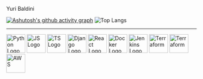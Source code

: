 Yuri Baldini

[![Ashutosh's github activity graph](https://github-readme-activity-graph.vercel.app/graph?username=baldiniyuri&theme=react-dark)](https://github.com/baldiniyuri/github-readme-activity-graph)
![Top Langs](https://github-readme-stats.vercel.app/api/top-langs/?username=baldiniyuri&layout=compact)

____________________________________________________________________________________________________________________________________
<div>
<img src="https://cdn.jsdelivr.net/gh/devicons/devicon/icons/python/python-original.svg" alt="Python Logo" width="50"/>
<img src="https://cdn.jsdelivr.net/gh/devicons/devicon/icons/javascript/javascript-original.svg" alt="JS Logo" width="50"/>
<img src="https://cdn.jsdelivr.net/gh/devicons/devicon/icons/typescript/typescript-original.svg" alt="TS Logo" width="50"/>
<img src="https://cdn.jsdelivr.net/gh/devicons/devicon/icons/django/django-plain.svg" alt="Django Logo" width="50"/>
<img src="https://cdn.jsdelivr.net/gh/devicons/devicon/icons/react/react-original.svg" alt="React Logo" width="50"/>
<img src="https://cdn.jsdelivr.net/gh/devicons/devicon/icons/docker/docker-original-wordmark.svg" alt="Docker Logo" width="50"/>
<img src="https://cdn.jsdelivr.net/gh/devicons/devicon/icons/jenkins/jenkins-original.svg" alt="Jenkins Logo" width="50"/>
<img src="https://cdn.jsdelivr.net/gh/devicons/devicon/icons/terraform/terraform-original-wordmark.svg" alt="Terraform" width="50"/>
<img src="https://cdn.jsdelivr.net/gh/devicons/devicon/icons/postgresql/postgresql-original-wordmark.svg" alt="Terraform" width="50"/>
<img src="https://download.logo.wine/logo/Amazon_Web_Services/Amazon_Web_Services-Logo.wine.png" alt="AWS" width="50"/>
</div>
        
<!--
**baldiniyuri/baldiniyuri** is a ✨ _special_ ✨ repository because its `README.md` (this file) appears on your GitHub profile.

Here are some ideas to get you started:

- 🔭 I’m currently working on ...
- 🌱 I’m currently learning ...
- 👯 I’m looking to collaborate on ...
- 🤔 I’m looking for help with ...
- 💬 Ask me about ...
- 📫 How to reach me: ...
- 😄 Pronouns: ...
- ⚡ Fun fact: ...
-->
